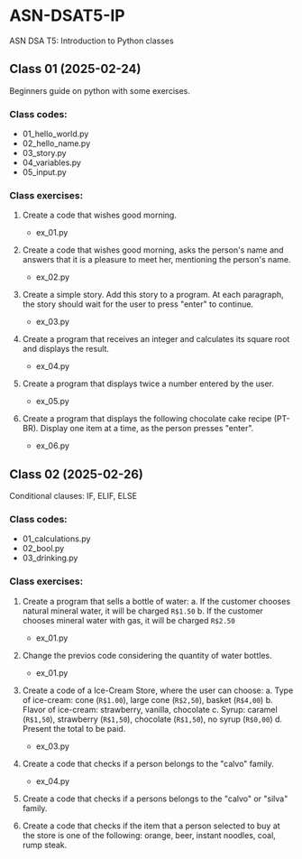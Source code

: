 # ASN-DSAT5-IP
ASN DSA T5: Introduction to Python classes

## Class 01 (2025-02-24)
Beginners guide on python with some exercises.

### Class codes:
- 01_hello_world.py
- 02_hello_name.py
- 03_story.py
- 04_variables.py
- 05_input.py

### Class exercises:
1. Create a code that wishes good morning.
    - ex_01.py

2. Create a code that wishes good morning, asks the person's name and answers that it is a pleasure to meet her, mentioning the person's name.
    - ex_02.py

3. Create a simple story. Add this story to a program. At each paragraph, the story should wait for the user to press "enter" to continue.
    - ex_03.py

4. Create a program that receives an integer and calculates its square root and displays the result.
    - ex_04.py

5. Create a program that displays twice a number entered by the user.
    - ex_05.py

6. Create a program that displays the following chocolate cake recipe (PT-BR). Display one item at a time, as the person presses "enter".
    - ex_06.py



## Class 02 (2025-02-26)
Conditional clauses: IF, ELIF, ELSE

### Class codes:
- 01_calculations.py
- 02_bool.py
- 03_drinking.py

### Class exercises:
1. Create a program that sells a bottle of water:
    a. If the customer chooses natural mineral water, it will be charged `R$1.50` 
    b. If the customer chooses mineral water with gas, it will be charged `R$2.50`
    - ex_01.py

2. Change the previos code considering the quantity of water bottles.
    - ex_01.py

3. Create a code of a Ice-Cream Store, where the user can choose:
    a. Type of ice-cream: cone (`R$1.00`), large cone (`R$2,50`), basket (`R$4,00`)
    b. Flavor of ice-cream: strawberry, vanilla, chocolate
    c. Syrup: caramel (`R$1,50`), strawberry (`R$1,50`), chocolate (`R$1,50`), no syrup (`R$0,00`)
    d. Present the total to be paid.
    - ex_03.py

4. Create a code that checks if a person belongs to the "calvo" family.
    - ex_04.py

5. Create a code that checks if a persons belongs to the "calvo" or "silva" family.

6. Create a code that checks if the item that a person selected to buy at the store is one of the following: orange, beer, instant noodles, coal, rump steak.

